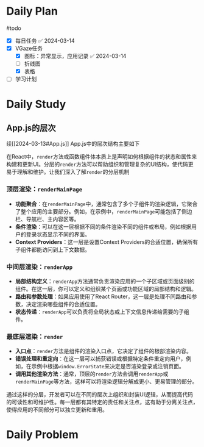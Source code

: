# Daily Plan
#todo
- [x] 每日任务 ✅ 2024-03-14
- [x] VGaze任务
	- [x] 图标：异常显示，应用记录 ✅ 2024-03-14
	- [ ] 折线图
	- [x] 表格
- [ ] 学习计划
# Daily Study
## App.js的层次
续[[2024-03-13#App.js]]
App.js中的层次结构主要如下

在React中，`render`方法或函数组件体本质上是声明如何根据组件的状态和属性来构建和更新UI。分层的`render`方法可以帮助组织和管理复杂的UI结构，使代码更易于理解和维护。让我们深入了解`render`的分层机制
### 顶层渲染：`renderMainPage`

- **功能聚合**：在`renderMainPage`中，通常包含了多个子组件的渲染逻辑，它聚合了整个应用的主要部分。例如，在示例中，`renderMainPage`可能包括了侧边栏、导航栏、主内容区等。
- **条件渲染**：可以在这一层根据不同的条件渲染不同的组件或布局，例如根据用户的登录状态显示不同的界面。
- **Context Providers**：这一层是设置Context Providers的合适位置，确保所有子组件都能访问到上下文数据。

### 中间层渲染：`renderApp`

- **局部结构定义**：`renderApp`方法通常负责渲染应用的一个子区域或页面级别的组件。在这一层，你可以定义和组织某个页面或功能区域的局部结构和逻辑。
- **路由和参数处理**：如果应用使用了React Router，这一层是处理不同路由和参数，决定渲染哪些组件的合适位置。
- **状态传递**：`renderApp`可以负责将全局状态或上下文信息传递给需要的子组件。

### 最底层渲染：`render`

- **入口点**：`render`方法是组件的渲染入口点，它决定了组件的根部渲染内容。
- **错误处理和重定向**：在这一层可以捕获错误或根据特定条件重定向用户，例如，在示例中根据`window.ErrorState`来决定是否渲染登录或注销页面。
- **调用其他渲染方法**：通常，顶层的`render`方法会调用`renderApp`或`renderMainPage`等方法，这样可以将渲染逻辑分解成更小、更易管理的部分。

通过这样的分层，开发者可以在不同的层次上组织和封装UI逻辑，从而提高代码的可读性和可维护性。每一层都有其特定的责任和关注点，这有助于分离关注点，使得应用的不同部分可以独立更新和重用。
# Daily Problem
